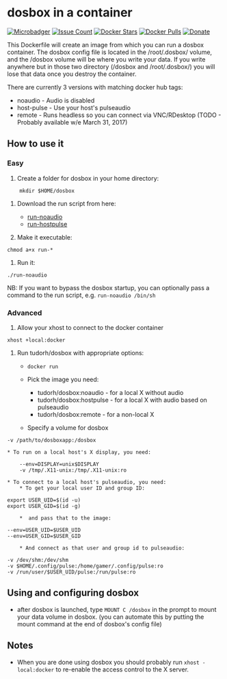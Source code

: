 # dosbox in a container

[![Microbadger](https://images.microbadger.com/badges/image/tudorh/dosbox.svg)](http://microbadger.com/images/tudorh/dosbox "Image size")
[![Issue Count](https://codeclimate.com/github/h6w/dosbox-docker/badges/issue_count.svg)](https://codeclimate.com/github/h6w/dosbox-docker)
[![Docker Stars](https://img.shields.io/docker/stars/tudorh/dosbox.svg?maxAge=86400)](https://hub.docker.com/r/tudorh/dosbox/) 
[![Docker Pulls](https://img.shields.io/docker/pulls/tudorh/dosbox.svg?maxAge=86400)](https://hub.docker.com/r/tudorh/dosbox/)
[![Donate](https://img.shields.io/badge/Donate-PayPal-green.svg)](https://www.paypal.com/cgi-bin/webscr?cmd=_s-xclick&hosted_button_id=UY3DF5LBT46BE)

This Dockerfile will create an image from which you can run a dosbox container.
The dosbox config file is located in the /root/.dosbox/ volume, and the /dosbox volume will be where you write your data.
If you write anywhere but in those two directory (/dosbox and /root/.dosbox/) you will lose that data once you destroy the container.

There are currently 3 versions with matching docker hub tags:

* noaudio - Audio is disabled
* host-pulse - Use your host's pulseaudio 
* remote - Runs headless so you can connect via VNC/RDesktop  (TODO - Probably available w/e March 31, 2017)

## How to use it

### Easy

1. Create a folder for dosbox in your home directory:

```
    mkdir $HOME/dosbox
```

1. Download the run script from here:
    * [run-noaudio](https://raw.githubusercontent.com/h6w/dosbox-docker/master/run-noaudio)
    * [run-hostpulse](https://raw.githubusercontent.com/h6w/dosbox-docker/master/run-hostpulse)

1. Make it executable:

```
chmod a+x run-*
```

1. Run it:

```
./run-noaudio
```

NB: If you want to bypass the dosbox startup, you can optionally pass a command to the run script, e.g. `run-noaudio /bin/sh`


### Advanced

1. Allow your xhost to connect to the docker container

``` xhost +local:docker ```

1. Run tudorh/dosbox with appropriate options:

    * `docker run`
    * Pick the image you need:
        * tudorh/dosbox:noaudio - for a local X without audio
        * tudorh/dosbox:hostpulse - for a local X with audio based on pulseaudio
        * tudorh/dosbox:remote - for a non-local X

    * Specify a volume for dosbox

```
-v /path/to/dosboxapp:/dosbox
```

    * To run on a local host's X display, you need:

```
	--env=DISPLAY=unix$DISPLAY
	-v /tmp/.X11-unix:/tmp/.X11-unix:ro
```


    * To connect to a local host's pulseaudio, you need:
        * To get your local user ID and group ID:

```
export USER_UID=$(id -u)
export USER_GID=$(id -g)
```

        *  and pass that to the image:
```
--env=USER_UID=$USER_UID
--env=USER_GID=$USER_GID
```

        * And connect as that user and group id to pulseaudio:
```
-v /dev/shm:/dev/shm
-v $HOME/.config/pulse:/home/gamer/.config/pulse:ro
-v /run/user/$USER_UID/pulse:/run/pulse:ro
```

## Using and configuring dosbox

- after dosbox is launched, type ``` MOUNT C /dosbox ``` in the prompt to mount your data volume in dosbox. (you can automate this by putting the mount command at the end of dosbox's config file)


## Notes
- When you are done using dosbox you should probably run ``` xhost -local:docker ``` to re-enable the access control to the X server.

